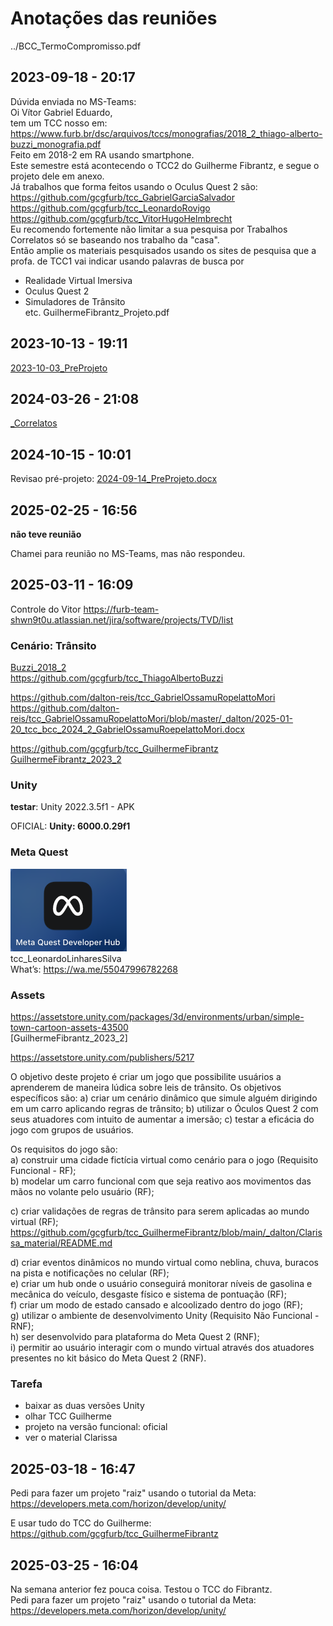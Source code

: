 # Anotações das reuniões  

../BCC_TermoCompromisso.pdf

## 2023-09-18 - 20:17

Dúvida enviada no MS-Teams:  
Oi Vítor Gabriel Eduardo,  
tem um TCC nosso em: <https://www.furb.br/dsc/arquivos/tccs/monografias/2018_2_thiago-alberto-buzzi_monografia.pdf>  
Feito em 2018-2 em RA usando smartphone.  
Este semestre está acontecendo o TCC2 do Guilherme Fibrantz, e segue o projeto dele em anexo.  
Já trabalhos que forma feitos usando o Oculus Quest 2 são:  
<https://github.com/gcgfurb/tcc_GabrielGarciaSalvador>  
<https://github.com/gcgfurb/tcc_LeonardoRovigo>  
<https://github.com/gcgfurb/tcc_VitorHugoHelmbrecht>  
Eu recomendo fortemente não limitar a sua pesquisa por Trabalhos Correlatos só se baseando nos trabalho da "casa".  
Então amplie os materiais pesquisados usando os sites de pesquisa que a profa. de TCC1 vai indicar usando palavras de busca por  

- Realidade Virtual Imersiva  
- Oculus Quest 2  
- Simuladores de Trânsito  
  etc.
GuilhermeFibrantz_Projeto.pdf

## 2023-10-13 - 19:11

[2023-10-03_PreProjeto](2023-10-03_PreProjeto "2023-10-03_PreProjeto")  

## 2024-03-26 - 21:08

[_Correlatos](_Correlatos)  

## 2024-10-15 - 10:01

Revisao pré-projeto: [2024-09-14_PreProjeto.docx](2024-09-14_PreProjeto.docx)  

## 2025-02-25 - 16:56

**não teve reunião**

Chamei para reunião no MS-Teams, mas não respondeu.

## 2025-03-11 - 16:09

Controle do Vitor
<https://furb-team-shwn9t0u.atlassian.net/jira/software/projects/TVD/list>

### Cenário: Trânsito

[Buzzi_2018_2](tcc_bcc_2018_2_tabuzzi_ThiagoAlbertoBuzzi-VF.pdf)  
<https://github.com/gcgfurb/tcc_ThiagoAlbertoBuzzi>

<https://github.com/dalton-reis/tcc_GabrielOssamuRopelattoMori>
<https://github.com/dalton-reis/tcc_GabrielOssamuRopelattoMori/blob/master/_dalton/2025-01-20_tcc_bcc_2024_2_GabrielOssamuRoepelattoMori.docx>  

<https://github.com/gcgfurb/tcc_GuilhermeFibrantz>
[GuilhermeFibrantz_2023_2](tcc_bcc_2023_2_GuilhermeFibrantz-VF.pdf)  

### Unity

**testar**: Unity 2022.3.5f1 - APK

OFICIAL: **Unity: 6000.0.29f1**  

### Meta Quest

![Meta Quest](DeveleportQuest.png)  
tcc_LeonardoLinharesSilva  
What’s: https://wa.me/55047996782268  

### Assets

<https://assetstore.unity.com/packages/3d/environments/urban/simple-town-cartoon-assets-43500>  
[GuilhermeFibrantz_2023_2]

<https://assetstore.unity.com/publishers/5217>  

O objetivo deste projeto é criar um jogo que possibilite usuários a aprenderem de maneira lúdica sobre leis de trânsito.
Os objetivos específicos são:
a) criar um cenário dinâmico que simule alguém dirigindo em um carro aplicando regras de trânsito;
b) utilizar o Óculos Quest 2 com seus atuadores com intuito de aumentar a imersão;
c) testar a eficácia do jogo com grupos de usuários.

Os requisitos do jogo são:  
a) construir uma cidade fictícia virtual como cenário para o jogo (Requisito Funcional - RF);  
b) modelar um carro funcional com que seja reativo aos movimentos das mãos no volante pelo usuário (RF);  

c) criar validações de regras de trânsito para serem aplicadas ao mundo virtual (RF);  
<https://github.com/gcgfurb/tcc_GuilhermeFibrantz/blob/main/_dalton/Clarissa_material/README.md>  

d) criar eventos dinâmicos no mundo virtual como neblina, chuva, buracos na pista e notificações no celular (RF);  
e) criar um hub onde o usuário conseguirá monitorar níveis de gasolina e mecânica do veículo, desgaste físico e sistema de pontuação (RF);   
f) criar um modo de estado cansado e alcoolizado dentro do jogo (RF);  
g) utilizar o ambiente de desenvolvimento Unity (Requisito Não Funcional - RNF);  
h) ser desenvolvido para plataforma do Meta Quest 2 (RNF);  
i) permitir ao usuário interagir com o mundo virtual através dos atuadores presentes no kit básico do Meta Quest 2 (RNF).  

### Tarefa

- baixar as duas versões Unity  
- olhar TCC Guilherme  
- projeto na versão funcional: oficial  
- ver o material Clarissa  

## 2025-03-18 - 16:47

Pedi para fazer um projeto "raiz" usando o tutorial da Meta:  
<https://developers.meta.com/horizon/develop/unity/>  

E usar tudo do TCC do Guilherme:  
<https://github.com/gcgfurb/tcc_GuilhermeFibrantz>  

## 2025-03-25 - 16:04

Na semana anterior fez pouca coisa. Testou o TCC do Fibrantz.  
Pedi para fazer um projeto "raiz" usando o tutorial da Meta:  
<https://developers.meta.com/horizon/develop/unity/>  
